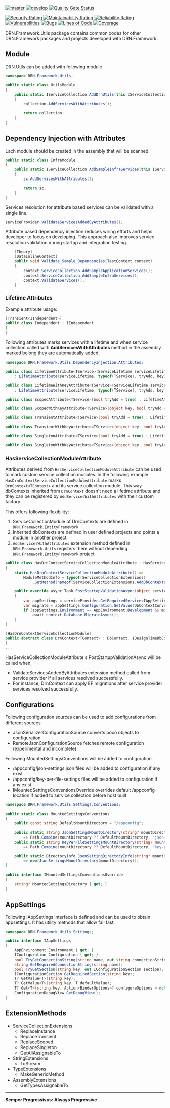 [![master](https://github.com/duranserkan/DRN-Project/actions/workflows/master.yml/badge.svg?branch=master)](https://github.com/duranserkan/DRN-Project/actions/workflows/master.yml)
[![develop](https://github.com/duranserkan/DRN-Project/actions/workflows/develop.yml/badge.svg?branch=develop)](https://github.com/duranserkan/DRN-Project/actions/workflows/develop.yml)
[![Quality Gate Status](https://sonarcloud.io/api/project_badges/measure?project=duranserkan_DRN-Project&metric=alert_status)](https://sonarcloud.io/summary/new_code?id=duranserkan_DRN-Project)

[![Security Rating](https://sonarcloud.io/api/project_badges/measure?project=duranserkan_DRN-Project&metric=security_rating)](https://sonarcloud.io/summary/new_code?id=duranserkan_DRN-Project)
[![Maintainability Rating](https://sonarcloud.io/api/project_badges/measure?project=duranserkan_DRN-Project&metric=sqale_rating)](https://sonarcloud.io/summary/new_code?id=duranserkan_DRN-Project)
[![Reliability Rating](https://sonarcloud.io/api/project_badges/measure?project=duranserkan_DRN-Project&metric=reliability_rating)](https://sonarcloud.io/summary/new_code?id=duranserkan_DRN-Project)
[![Vulnerabilities](https://sonarcloud.io/api/project_badges/measure?project=duranserkan_DRN-Project&metric=vulnerabilities)](https://sonarcloud.io/summary/new_code?id=duranserkan_DRN-Project)
[![Bugs](https://sonarcloud.io/api/project_badges/measure?project=duranserkan_DRN-Project&metric=bugs)](https://sonarcloud.io/summary/new_code?id=duranserkan_DRN-Project)
[![Lines of Code](https://sonarcloud.io/api/project_badges/measure?project=duranserkan_DRN-Project&metric=ncloc)](https://sonarcloud.io/summary/new_code?id=duranserkan_DRN-Project)
[![Coverage](https://sonarcloud.io/api/project_badges/measure?project=duranserkan_DRN-Project&metric=coverage)](https://sonarcloud.io/summary/new_code?id=duranserkan_DRN-Project)

DRN.Framework.Utils package contains common codes for other DRN.Framework packages and projects developed with DRN.Framework.

## Module

DRN.Utils can be added with following module

```csharp
namespace DRN.Framework.Utils;

public static class UtilsModule
{
    public static IServiceCollection AddDrnUtils(this IServiceCollection collection)
    {
        collection.AddServicesWithAttributes();

        return collection;
    }
}
```

## Dependency Injection with Attributes

Each module should be created in the assembly that will be scanned.

```csharp
public static class InfraModule
{
    public static IServiceCollection AddSampleInfraServices(this IServiceCollection sc)
    {
        sc.AddServicesWithAttributes();

        return sc;
    }
}
```

Services resolution for attribute based services can be validated with a single line.

```csharp
serviceProvider.ValidateServicesAddedByAttributes();
```

Attribute based dependency injection reduces wiring efforts and helps developer to focus on developing. This approach also improves service resolution
validation during startup and integration testing.

```csharp
    [Theory]
    [DataInlineContext]
    public void Validate_Sample_Dependencies(TestContext context)
    {
        context.ServiceCollection.AddSampleApplicationServices();
        context.ServiceCollection.AddSampleInfraServices();
        context.ValidateServices();
    }
```

### Lifetime Attributes

Example attribute usage:

```csharp
[Transient<IIndependent>]
public class Independent : IIndependent
{
}
```

Following attributes marks services with a lifetime and when service collection called with **AddServicesWithAttributes** method in the assembly marked belong
they are automatically added.

```csharp
namespace DRN.Framework.Utils.DependencyInjection.Attributes;

public class LifetimeAttribute<TService>(ServiceLifetime serviceLifetime, bool tryAdd = true, object? key = null)
    : LifetimeAttribute(serviceLifetime, typeof(TService), tryAdd, key);

public class LifetimeWithKeyAttribute<TService>(ServiceLifetime serviceLifetime, object key, bool tryAdd = true)
    : LifetimeAttribute(serviceLifetime, typeof(TService), tryAdd, key);

public class ScopedAttribute<TService>(bool tryAdd = true) : LifetimeAttribute<TService>(ServiceLifetime.Scoped, tryAdd);

public class ScopedWithKeyAttribute<TService>(object key, bool tryAdd = true) : LifetimeWithKeyAttribute<TService>(ServiceLifetime.Scoped, key, tryAdd);

public class TransientAttribute<TService>(bool tryAdd = true) : LifetimeAttribute<TService>(ServiceLifetime.Transient, tryAdd);

public class TransientWithKeyAttribute<TService>(object key, bool tryAdd = true) : LifetimeWithKeyAttribute<TService>(ServiceLifetime.Transient, key, tryAdd);

public class SingletonAttribute<TService>(bool tryAdd = true) : LifetimeAttribute<TService>(ServiceLifetime.Singleton, tryAdd);

public class SingletonWithKeyAttribute<TService>(object key, bool tryAdd = true) : LifetimeWithKeyAttribute<TService>(ServiceLifetime.Singleton, key, tryAdd);
```

### HasServiceCollectionModuleAttribute

Attributes derived from `HasServiceCollectionModuleAttribute` can be used to mark custom service collection modules.
In the following example `HasDrnContextServiceCollectionModuleAttribute` marks `DrnContext<TContext>` and its service collection module.
This way dbContexts inherited from `DrnContext` doesn't need a lifetime attribute and they can be registered by `AddServicesWithAttributes` with their custom
factory.

This offers following flexibility:

1. ServiceCollectionModule of DrnContexts are defined in `DRN.Framework.EntityFramework`
2. Inherited dbContexts are defined in user defined projects and points a module in another project.
3. `AddServicesWithAttributes` extension method defined in `DRN.Framework.Utils` registers them without depending `DRN.Framework.EntityFramework` project

```csharp
public class HasDrnContextServiceCollectionModuleAttribute : HasServiceCollectionModuleAttribute
{
    static HasDrnContextServiceCollectionModuleAttribute() =>
        ModuleMethodInfo = typeof(ServiceCollectionExtensions)
            .GetMethod(nameof(ServiceCollectionExtensions.AddDbContextsWithConventions))!;

    public override async Task PostStartupValidationAsync(object service, IServiceProvider serviceProvider)
    {
        var appSettings = serviceProvider.GetRequiredService<IAppSettings>();
        var migrate = appSettings.Configuration.GetValue(DbContextConventions.AutoMigrateDevEnvironmentKey, false);
        if (appSettings.Environment == AppEnvironment.Development && migrate && service is DbContext context)
            await context.Database.MigrateAsync();
    }
}

[HasDrnContextServiceCollectionModule]
public abstract class DrnContext<TContext> : DbContext, IDesignTimeDbContextFactory<TContext>, IDesignTimeServices where TContext : DbContext, new()
{
...
```

HasServiceCollectionModuleAttribute's PostStartupValidationAsync will be called when,
* ValidateServicesAddedByAttributes extension method called from service provider if all services resolved successfully.
* For instance, DrnContext can apply EF migrations after service provider services resolved successfully.

## Configurations

Following configuration sources can be used to add configurations from different sources

* JsonSerializerConfigurationSource converts poco objects to configuration
* RemoteJsonConfigurationSource fetches remote configuration (experimental and incomplete)

Following MountedSettingsConventions will be added to configuration.
* /appconfig/json-settings json files will be added to configuration if any exist
* /appconfig/key-per-file-settings files will be added to configuration if any exist
* IMountedSettingsConventionsOverride overrides default /appconfig location if added to service collection before host built

```csharp
namespace DRN.Framework.Utils.Settings.Conventions;

public static class MountedSettingsConventions
{
    public const string DefaultMountDirectory = "/appconfig";
    
    public static string JsonSettingsMountDirectory(string? mountDirectory = null)
        => Path.Combine(mountDirectory ?? DefaultMountDirectory, "json-settings");
    public static string KeyPerFileSettingsMountDirectory(string? mountDirectory = null)
        => Path.Combine(mountDirectory ?? DefaultMountDirectory, "key-per-file-settings");

    public static DirectoryInfo JsonSettingDirectoryInfo(string? mountDirectory = null)
        => new(JsonSettingsMountDirectory(mountDirectory));
}

public interface IMountedSettingsConventionsOverride
{
    string? MountedSettingsDirectory { get; }
}
```

## AppSettings

Following IAppSettings interface is defined and can be used to obtain appsettings. It has utility methods that allow fail fast.

```csharp
namespace DRN.Framework.Utils.Settings;

public interface IAppSettings
{
    AppEnvironment Environment { get; }
    IConfiguration Configuration { get; }
    bool TryGetConnectionString(string name, out string connectionString);
    string GetRequiredConnectionString(string name);
    bool TryGetSection(string key, out IConfigurationSection section);
    IConfigurationSection GetRequiredSection(string key);
    T? GetValue<T>(string key);
    T? GetValue<T>(string key, T defaultValue);
    T? Get<T>(string key, Action<BinderOptions>? configureOptions = null);
    ConfigurationDebugView GetDebugView();
}
```

## ExtensionMethods

* ServiceCollectionExtensions
    * ReplaceInstance
    * ReplaceTransient
    * ReplaceScoped
    * ReplaceSingleton
    * GetAllAssignableTo<TService>
* StringExtensions
    * ToStream
* TypeExtensions
    * MakeGenericMethod
* AssemblyExtensions
    * GetTypesAssignableTo

---
**Semper Progressivus: Always Progressive**